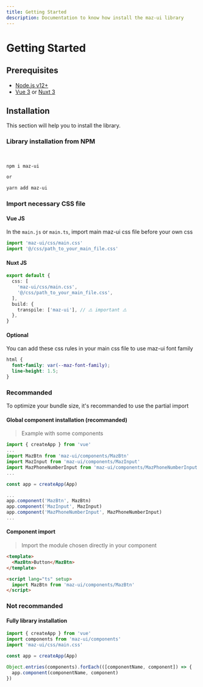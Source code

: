 ```yaml
---
title: Getting Started
description: Documentation to know how install the maz-ui library
---
```


# Getting Started

## Prerequisites

- [Node.js v12+](https://nodejs.org/)
- [Vue 3](https://v3.vuejs.org/) or [Nuxt 3](https://v3.nuxtjs.org/)

## Installation

This section will help you to install the library.

### Library installation from NPM

<br />

<NpmBadge package="maz-ui" dist-tag="latest" />

<CodeGroup>
  <CodeGroupItem title="NPM" active>

```bash
npm i maz-ui

or
```
  </CodeGroupItem>
  <CodeGroupItem title="YARN">

```bash
yarn add maz-ui
```
  </CodeGroupItem>

</CodeGroup>

### Import necessary CSS file

#### Vue JS <NpmBadge package="vue" />

In the `main.js` or `main.ts`, import main maz-ui css file before your own css

```ts
import 'maz-ui/css/main.css'
import '@/css/path_to_your_main_file.css'
```

#### Nuxt JS <NpmBadge package="nuxt" dist-tag="rc" />

```ts
export default {
  css: [
    'maz-ui/css/main.css',
    '@/css/path_to_your_main_file.css',
  ],
  build: {
    transpile: ['maz-ui'], // ⚠️ important ⚠️
  },
}
```

#### Optional

You can add these css rules in your main css file to use maz-ui font family

```css
html {
  font-family: var(--maz-font-family);
  line-height: 1.5;
}
```

### Recommanded

To optimize your bundle size, it's recommanded to use the partial import

#### Global component installation (recommanded)

> Example with some components

```typescript
import { createApp } from 'vue'
...
import MazBtn from 'maz-ui/components/MazBtn'
import MazInput from 'maz-ui/components/MazInput'
import MazPhoneNumberInput from 'maz-ui/components/MazPhoneNumberInput'
...

const app = createApp(App)

...
app.component('MazBtn', MazBtn)
app.component('MazInput', MazInput)
app.component('MazPhoneNumberInput', MazPhoneNumberInput)
...
```

#### Component import

> Import the module chosen directly in your component

```html
<template>
  <MazBtn>Button</MazBtn>
</template>

<script lang="ts" setup>
  import MazBtn from 'maz-ui/components/MazBtn'
</script>
```

### Not recommanded

#### Fully library installation

```typescript
import { createApp } from 'vue'
import components from 'maz-ui/components'
import 'maz-ui/css/main.css'

const app = createApp(App)

Object.entries(components).forEach(([componentName, component]) => {
  app.component(componentName, component)
})
```
